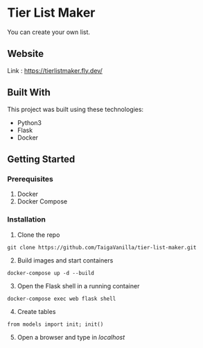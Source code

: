 # Tier List Maker
You can create your own list. 
## Website
Link : https://tierlistmaker.fly.dev/

## Built With
This project was built using these technologies:
- Python3
- Flask
- Docker

## Getting Started
### Prerequisites
1. Docker
2. Docker Compose

### Installation
1. Clone the repo
```
git clone https://github.com/TaigaVanilla/tier-list-maker.git
```
2. Build images and start containers
```
docker-compose up -d --build
```
3. Open the Flask shell in a running container
```
docker-compose exec web flask shell
```
4. Create tables
```
from models import init; init()
```
5. Open a browser and type in _localhost_
